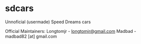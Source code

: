 sdcars
======

Unnoficial (usermade) Speed Dreams cars

Official Maintainers:
	Longtomjr - longtomjr@gmail.com
	Madbad - madbad82 [at] gmail.com
